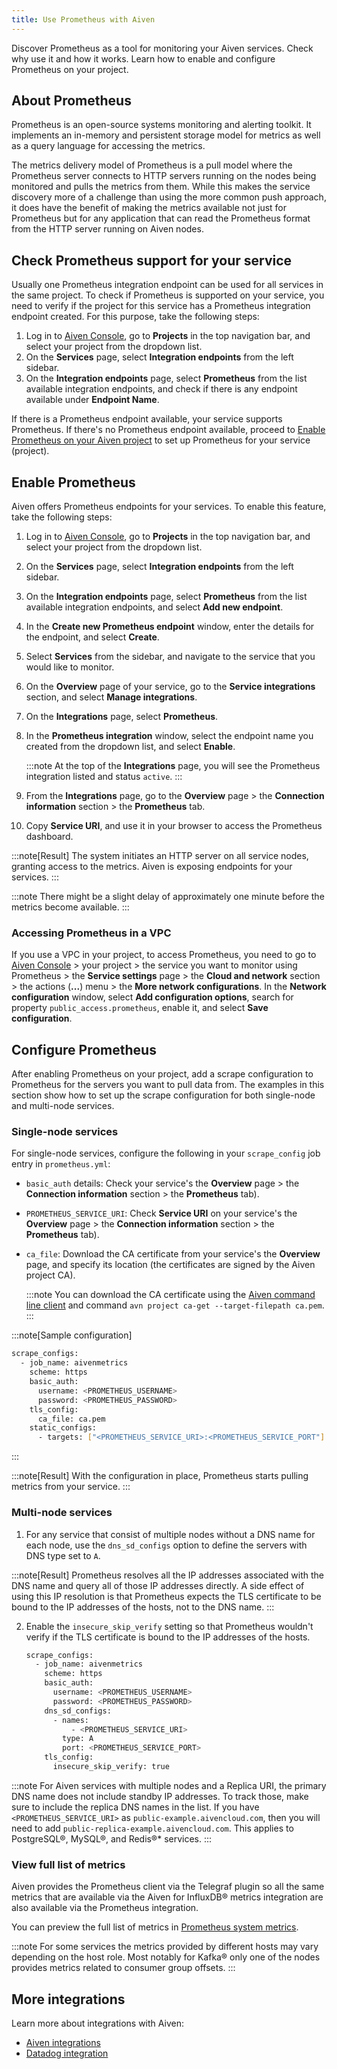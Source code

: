```yaml
---
title: Use Prometheus with Aiven
---
```


Discover Prometheus as a tool for monitoring your Aiven services. Check
why use it and how it works. Learn how to enable and configure
Prometheus on your project.

## About Prometheus

Prometheus is an open-source systems monitoring and alerting toolkit. It
implements an in-memory and persistent storage model for metrics as well
as a query language for accessing the metrics.

The metrics delivery model of Prometheus is a pull model where the
Prometheus server connects to HTTP servers running on the nodes being
monitored and pulls the metrics from them. While this makes the service
discovery more of a challenge than using the more common push approach,
it does have the benefit of making the metrics available not just for
Prometheus but for any application that can read the Prometheus format
from the HTTP server running on Aiven nodes.

## Check Prometheus support for your service

Usually one Prometheus integration endpoint can be used for all services
in the same project. To check if Prometheus is supported on your
service, you need to verify if the project for this service has a
Prometheus integration endpoint created. For this purpose, take the
following steps:

1.  Log in to [Aiven Console](https://console.aiven.io/), go to
    **Projects** in the top navigation bar, and select your project from
    the dropdown list.
2.  On the **Services** page, select **Integration endpoints** from the
    left sidebar.
3.  On the **Integration endpoints** page, select **Prometheus** from
    the list available integration endpoints, and check if there is any
    endpoint available under **Endpoint Name**.

If there is a Prometheus endpoint available, your service supports
Prometheus. If there\'s no Prometheus endpoint available, proceed to
[Enable Prometheus on your Aiven project](/docs/platform/howto/integrations/prometheus-metrics#enable-prometheus) to set up Prometheus for your service (project).

## Enable Prometheus

Aiven offers Prometheus endpoints for your services. To enable this
feature, take the following steps:

1.  Log in to [Aiven Console](https://console.aiven.io/), go to
    **Projects** in the top navigation bar, and select your project from
    the dropdown list.

2.  On the **Services** page, select **Integration endpoints** from the
    left sidebar.

3.  On the **Integration endpoints** page, select **Prometheus** from
    the list available integration endpoints, and select **Add new
    endpoint**.

4.  In the **Create new Prometheus endpoint** window, enter the details
    for the endpoint, and select **Create**.

5.  Select **Services** from the sidebar, and navigate to the service
    that you would like to monitor.

6.  On the **Overview** page of your service, go to the **Service
    integrations** section, and select **Manage integrations**.

7.  On the **Integrations** page, select **Prometheus**.

8.  In the **Prometheus integration** window, select the endpoint name
    you created from the dropdown list, and select **Enable**.

    :::note
    At the top of the **Integrations** page, you will see the Prometheus
    integration listed and status `active`.
    :::

9.  From the **Integrations** page, go to the **Overview** page \> the
    **Connection information** section \> the **Prometheus** tab.

10. Copy **Service URI**, and use it in your browser to access the
    Prometheus dashboard.

:::note[Result]
The system initiates an HTTP server on all service nodes, granting
access to the metrics. Aiven is exposing endpoints for your services.
:::

:::note
There might be a slight delay of approximately one minute before the
metrics become available.
:::

### Accessing Prometheus in a VPC

If you use a VPC in your project, to access Prometheus, you need to go
to [Aiven Console](https://console.aiven.io/) \> your project \> the
service you want to monitor using Prometheus \> the **Service settings**
page \> the **Cloud and network** section \> the actions (**\...**) menu
\> the **More network configurations**. In the **Network configuration**
window, select **Add configuration options**, search for property
`public_access.prometheus`, enable it, and select **Save
configuration**.

## Configure Prometheus

After enabling Prometheus on your project, add a scrape configuration to
Prometheus for the servers you want to pull data from. The examples in
this section show how to set up the scrape configuration for both
single-node and multi-node services.

### Single-node services

For single-node services, configure the following in your
`scrape_config` job entry in `prometheus.yml`:

-   `basic_auth` details: Check your service\'s the **Overview** page \>
    the **Connection information** section \> the **Prometheus** tab).

-   `PROMETHEUS_SERVICE_URI`: Check **Service URI** on your service\'s
    the **Overview** page \> the **Connection information** section \>
    the **Prometheus** tab).

-   `ca_file`: Download the CA certificate from your service\'s the
    **Overview** page, and specify its location (the certificates are
    signed by the Aiven project CA).

    :::note
    You can download the CA certificate using the [Aiven command line
    client](https://github.com/aiven/aiven-client/) and command
    `avn project ca-get --target-filepath ca.pem`.
    :::

:::note[Sample configuration]
``` bash
scrape_configs:
  - job_name: aivenmetrics
    scheme: https
    basic_auth:
      username: <PROMETHEUS_USERNAME>
      password: <PROMETHEUS_PASSWORD>
    tls_config:
      ca_file: ca.pem
    static_configs:
      - targets: ["<PROMETHEUS_SERVICE_URI>:<PROMETHEUS_SERVICE_PORT"]
```
:::

:::note[Result]
With the configuration in place, Prometheus starts pulling metrics from
your service.
:::

### Multi-node services

1.  For any service that consist of multiple nodes without a DNS name
    for each node, use the `dns_sd_configs` option to define the servers
    with DNS type set to `A`.

:::note[Result]
Prometheus resolves all the IP addresses associated with the DNS name
and query all of those IP addresses directly. A side effect of using
this IP resolution is that Prometheus expects the TLS certificate to be
bound to the IP addresses of the hosts, not to the DNS name.
:::

2.  Enable the `insecure_skip_verify` setting so that Prometheus
    wouldn\'t verify if the TLS certificate is bound to the IP addresses
    of the hosts.

    ``` bash
    scrape_configs:
      - job_name: aivenmetrics
        scheme: https
        basic_auth:
          username: <PROMETHEUS_USERNAME>
          password: <PROMETHEUS_PASSWORD>
        dns_sd_configs:
          - names:
              - <PROMETHEUS_SERVICE_URI>
            type: A
            port: <PROMETHEUS_SERVICE_PORT>
        tls_config:
          insecure_skip_verify: true
    ```

:::note
For Aiven services with multiple nodes and a Replica URI, the primary
DNS name does not include standby IP addresses. To track those, make
sure to include the replica DNS names in the list. If you have
`<PROMETHEUS_SERVICE_URI>` as `public-example.aivencloud.com`, then you
will need to add `public-replica-example.aivencloud.com`. This applies
to PostgreSQL®, MySQL®, and Redis®\* services.
:::

### View full list of metrics

Aiven provides the Prometheus client via the Telegraf plugin so all the
same metrics that are available via the Aiven for InfluxDB® metrics
integration are also available via the Prometheus integration.

You can preview the full list of metrics in
[Prometheus system metrics](/docs/integrations/prometheus-system-metrics).

:::note
For some services the metrics provided by different hosts may vary
depending on the host role. Most notably for Kafka® only one of the
nodes provides metrics related to consumer group offsets.
:::

## More integrations

Learn more about integrations with Aiven:

-   [Aiven integrations](/docs/platform/concepts/service-integration)
-   [Datadog integration](/docs/integrations/datadog)
